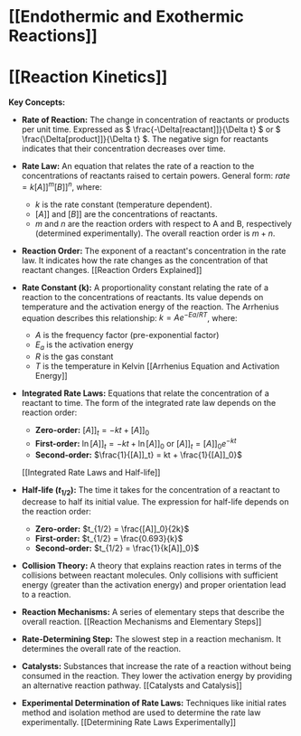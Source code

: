 # [[Endothermic and Exothermic Reactions]]
# [[Reaction Kinetics]]

**Key Concepts:**

* **Rate of Reaction:**  The change in concentration of reactants or products per unit time.  Expressed as $ \frac{-\Delta[reactant]]}{\Delta t} $ or $ \frac{\Delta[product]]}{\Delta t} $.  The negative sign for reactants indicates that their concentration decreases over time.

* **Rate Law:**  An equation that relates the rate of a reaction to the concentrations of reactants raised to certain powers.  General form:  $rate = k[A]]^m[B]]^n$, where:
    * $k$ is the rate constant (temperature dependent).
    * $[A]]$ and $[B]]$ are the concentrations of reactants.
    * $m$ and $n$ are the reaction orders with respect to A and B, respectively (determined experimentally).  The overall reaction order is $m + n$.

* **Reaction Order:**  The exponent of a reactant's concentration in the rate law.  It indicates how the rate changes as the concentration of that reactant changes.  [[Reaction Orders Explained]]

* **Rate Constant (k):**  A proportionality constant relating the rate of a reaction to the concentrations of reactants. Its value depends on temperature and the activation energy of the reaction.  The Arrhenius equation describes this relationship: $k = Ae^{-Ea/RT}$, where:
    * $A$ is the frequency factor (pre-exponential factor)
    * $E_a$ is the activation energy
    * $R$ is the gas constant
    * $T$ is the temperature in Kelvin
    [[Arrhenius Equation and Activation Energy]]


* **Integrated Rate Laws:** Equations that relate the concentration of a reactant to time.  The form of the integrated rate law depends on the reaction order:

    * **Zero-order:** $[A]]_t = -kt + [A]]_0$
    * **First-order:** $\ln[A]]_t = -kt + \ln[A]]_0$  or $[A]]_t = [A]]_0e^{-kt}$
    * **Second-order:** $\frac{1}{[A]]_t} = kt + \frac{1}{[A]]_0}$

    [[Integrated Rate Laws and Half-life]]

* **Half-life ($t_{1/2}$):** The time it takes for the concentration of a reactant to decrease to half its initial value.  The expression for half-life depends on the reaction order:

    * **Zero-order:** $t_{1/2} = \frac{[A]]_0}{2k}$
    * **First-order:** $t_{1/2} = \frac{0.693}{k}$
    * **Second-order:** $t_{1/2} = \frac{1}{k[A]]_0}$

* **Collision Theory:**  A theory that explains reaction rates in terms of the collisions between reactant molecules.  Only collisions with sufficient energy (greater than the activation energy) and proper orientation lead to a reaction.

* **Reaction Mechanisms:** A series of elementary steps that describe the overall reaction. [[Reaction Mechanisms and Elementary Steps]]


* **Rate-Determining Step:** The slowest step in a reaction mechanism. It determines the overall rate of the reaction.

* **Catalysts:** Substances that increase the rate of a reaction without being consumed in the reaction. They lower the activation energy by providing an alternative reaction pathway. [[Catalysts and Catalysis]]


* **Experimental Determination of Rate Laws:**  Techniques like initial rates method and isolation method are used to determine the rate law experimentally. [[Determining Rate Laws Experimentally]]


